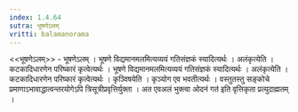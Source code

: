 ```yaml
---
index: 1.4.64
sutra: भूषणेऽलम्
vritti: balamanorama
---
```


<<भूषणेऽलम्>> - भूषणेऽलम् । भूषणे विद्यमानमलमित्यव्ययं गतिसंज्ञकं स्यादित्यर्थः । अलंकृत्येति । कटकादिधारणेन परिष्कारं कृत्वेत्यर्थः । भूषणे विद्यमानमलमित्यव्ययं गतिसंज्ञकं स्यादित्यर्थः । अलंकृत्येति । कटकादिधारणेन परिष्कारं कृत्वेत्यर्थः । कृञ्विषयेति । कृञ्योग एव भवतीत्यर्थः । वस्तुतस्तु सङ्कोचे प्रमाणाऽभावाद्धात्वन्तरयोगेऽपि त्रिसूत्रीप्रवृत्तिर्युक्ता । अत एवअलं भुक्त्वा ओदनं गत॑ इति वृत्तिकृता प्रत्युदाह्मतम् । 